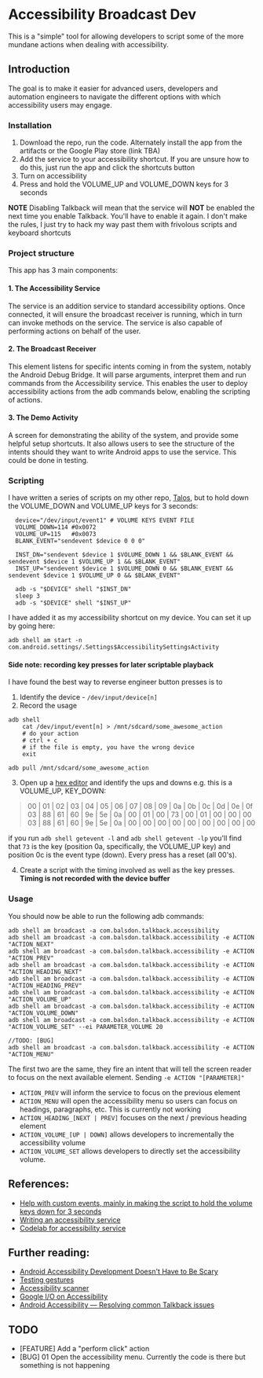 # Accessibility Broadcast Dev

This is a "simple" tool for allowing developers to script some of the more mundane actions when dealing with accessibility.

## Introduction

The goal is to make it easier for advanced users, developers and automation engineers to navigate the different options with which accessibility users may engage.

### Installation

1. Download the repo, run the code. Alternately install the app from the artifacts or the Google Play store (link TBA)
2. Add the service to your accessibility shortcut. If you are unsure how to do this, just run the app and click the shortcuts button
3. Turn on accessibility
4. Press and hold the VOLUME_UP and VOLUME_DOWN keys for 3 seconds

**NOTE** Disabling Talkback will mean that the service will **NOT** be enabled the next time you enable Talkback. You'll have to enable it again. I don't make the rules, I just try to hack my way past them with frivolous scripts and keyboard shortcuts

### Project structure

This app has 3 main components:

#### 1. The Accessibility Service

The service is an addition service to standard accessibility options. Once connected, it will ensure the broadcast receiver is running, which in turn can invoke methods on the service. The service is also capable of performing actions on behalf of the user.

#### 2. The Broadcast Receiver

This element listens for specific intents coming in from the system, notably the Android Debug Bridge. It will parse arguments, interpret them and run commands from the Accessibility service. This enables the user to deploy accessibility actions from the adb commands below, enabling the scripting of actions.

#### 3. The Demo Activity

A screen for demonstrating the ability of the system, and provide some helpful setup shortcuts. It also allows users to see the structure of the intents should they want to write Android apps to use the service. This could be done in testing.

### Scripting

I have written a series of scripts on my other repo, [Talos][4], but to hold down the VOLUME_DOWN and VOLUME_UP keys for 3 seconds:

```
  device="/dev/input/event1" # VOLUME KEYS EVENT FILE
  VOLUME_DOWN=114 #0x0072
  VOLUME_UP=115   #0x0073
  BLANK_EVENT="sendevent $device 0 0 0"

  INST_DN="sendevent $device 1 $VOLUME_DOWN 1 && $BLANK_EVENT && sendevent $device 1 $VOLUME_UP 1 && $BLANK_EVENT"
  INST_UP="sendevent $device 1 $VOLUME_DOWN 0 && $BLANK_EVENT && sendevent $device 1 $VOLUME_UP 0 && $BLANK_EVENT"

  adb -s "$DEVICE" shell "$INST_DN"
  sleep 3
  adb -s "$DEVICE" shell "$INST_UP"
```

I have added it as my accessibility shortcut on my device. You can set it up by going here:

```
adb shell am start -n com.android.settings/.Settings$AccessibilitySettingsActivity
```

#### Side note: recording key presses for later scriptable playback

I have found the best way to reverse engineer button presses is to
1. Identify the device - `/dev/input/device[n]`
2. Record the usage

```
adb shell
    cat /dev/input/event[n] > /mnt/sdcard/some_awesome_action
    # do your action
    # ctrl + c
    # if the file is empty, you have the wrong device
    exit

adb pull /mnt/sdcard/some_awesome_action
```

3. Open up a [hex editor][5] and identify the ups and downs
e.g. this is a VOLUME_UP, KEY_DOWN:

> 00 | 01 | 02 | 03 | 04 | 05 | 06 | 07 | 08 | 09 | 0a | 0b | 0c | 0d | 0e | 0f<br/>
> 03 | 88 | 61 | 60 | 9e | 5e | 0a | 00 | 01 | 00 | 73 | 00 | 01 | 00 | 00 | 00<br/>
> 03 | 88 | 61 | 60 | 9e | 5e | 0a | 00 | 00 | 00 | 00 | 00 | 00 | 00 | 00 | 00<br/>

if you run `adb shell getevent -l` and `adb shell getevent -lp` you'll find that `73` is the key (position 0a, specifically, the VOLUME_UP key) and position 0c is the event type (down). Every press has a reset (all 00's).

4. Create a script with the timing involved as well as the key presses. **Timing is not recorded with the device buffer**

### Usage

You should now be able to run the following adb commands:
```
adb shell am broadcast -a com.balsdon.talkback.accessibility
adb shell am broadcast -a com.balsdon.talkback.accessibility -e ACTION "ACTION_NEXT"
adb shell am broadcast -a com.balsdon.talkback.accessibility -e ACTION "ACTION_PREV"
adb shell am broadcast -a com.balsdon.talkback.accessibility -e ACTION "ACTION_HEADING_NEXT"
adb shell am broadcast -a com.balsdon.talkback.accessibility -e ACTION "ACTION_HEADING_PREV"
adb shell am broadcast -a com.balsdon.talkback.accessibility -e ACTION "ACTION_VOLUME_UP"
adb shell am broadcast -a com.balsdon.talkback.accessibility -e ACTION "ACTION_VOLUME_DOWN"
adb shell am broadcast -a com.balsdon.talkback.accessibility -e ACTION "ACTION_VOLUME_SET" --ei PARAMETER_VOLUME 20

//TODO: [BUG]
adb shell am broadcast -a com.balsdon.talkback.accessibility -e ACTION "ACTION_MENU"
```

The first two are the same, they fire an intent that will tell the screen reader to focus on the next available element. Sending `-e ACTION "[PARAMETER]"`
  - `ACTION_PREV` will inform the service to focus on the previous element
  - `ACTION_MENU` will open the accessibility menu so users can focus on headings, paragraphs, etc. This is currently not working
  - `ACTION_HEADING_[NEXT | PREV]` focuses on the next / previous heading element
  - `ACTION_VOLUME_[UP | DOWN]` allows developers to incrementally the accessibility volume
  - `ACTION_VOLUME_SET` allows developers to directly set the accessibility volume.

## References:
 - [Help with custom events, mainly in making the script to hold the volume keys down for 3 seconds][1]
 - [Writing an accessibility service][2]
 - [Codelab for accessibility service][3]

## Further reading:

 - [Android Accessibility Development Doesn't Have to Be Scary][10]
 - [Testing gestures][6]
 - [Accessibility scanner][7]
 - [Google I/O on Accessibility][8]
 - [Android Accessibility — Resolving common Talkback issues][9]

## TODO

 - [FEATURE] Add a "perform click" action
 - [BUG] 01 Open the accessibility menu. Currently the code is there but something is not happening

[1]: https://stackoverflow.com/questions/37460463/how-to-send-key-down-and-key-up-events-separately-on-android-using-adb
[2]: https://developer.android.com/guide/topics/ui/accessibility/service
[3]: https://codelabs.developers.google.com/codelabs/developing-android-a11y-service
[4]: https://github.com/qbalsdon/talos/blob/main/scripts/talkback
[5]: https://www.onlinehexeditor.com/
[6]: https://developer.android.com/guide/topics/ui/accessibility/testing#test-gestures
[7]: https://support.google.com/accessibility/android/answer/6376570
[8]: https://www.youtube.com/results?search_query=Whats+new+in+accessibility+google+io
[9]: https://medium.com/microsoft-mobile-engineering/android-accessibility-resolving-common-talkback-issues-3c45076bcdf6
[10]: https://wire.engineering/engineering/accessibility/android/2020/07/10/android-accessibility-development-doesnt-have-to-be-scary.html
